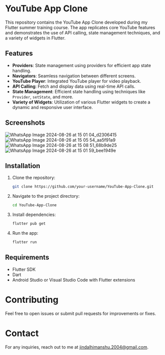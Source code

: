 # YouTube App Clone

This repository contains the YouTube App Clone developed during my Flutter summer training course. The app replicates core YouTube features and demonstrates the use of API calling, state management techniques, and a variety of widgets in Flutter.

## Features

- **Providers**: State management using providers for efficient app state handling.
- **Navigators**: Seamless navigation between different screens.
- **YouTube Player**: Integrated YouTube player for video playback.
- **API Calling**: Fetch and display data using real-time API calls.
- **State Management**: Efficient state handling using techniques like `Provider`, `setState`, and more.
- **Variety of Widgets**: Utilization of various Flutter widgets to create a dynamic and responsive user interface.

## Screenshots

![WhatsApp Image 2024-08-26 at 15 01 04_d2306415](https://github.com/user-attachments/assets/947e20ba-c4ca-45ed-9928-0615483bd8a6) ![WhatsApp Image 2024-08-26 at 15 05 54_aa5f91a9](https://github.com/user-attachments/assets/506edbab-8289-4f1b-af7b-9da3ce0dd967) ![WhatsApp Image 2024-08-26 at 15 08 51_68b9de25](https://github.com/user-attachments/assets/8c55316e-f270-4357-b8f6-dc6ad68fc037) ![WhatsApp Image 2024-08-26 at 15 01 59_bee1949e](https://github.com/user-attachments/assets/f3ce537c-dcb0-47f8-bf90-f2ff622959f6)





## Installation

1. Clone the repository:
   ```bash
   git clone https://github.com/your-username/YouTube-App-Clone.git
2. Navigate to the project directory:
   ```bash
   cd YouTube-App-Clone
3. Install dependencies:
   ```bash
   flutter pub get
4. Run the app:
   ```bash
   flutter run

## Requirements

- Flutter SDK
- Dart
- Android Studio or Visual Studio Code with Flutter extensions

# Contributing

Feel free to open issues or submit pull requests for improvements or fixes.

# Contact

For any inquiries, reach out to me at jindalhimanshu.2004@gmail.com.
